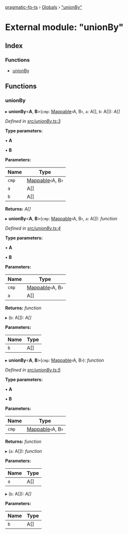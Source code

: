 [pragmatic-fp-ts](../README.md) › [Globals](../globals.md) › ["unionBy"](_unionby_.md)

# External module: "unionBy"

## Index

### Functions

* [unionBy](_unionby_.md#unionby)

## Functions

###  unionBy

▸ **unionBy**<**A**, **B**>(`cmp`: [Mappable](_types_.md#mappable)‹A, B›, `a`: A[], `b`: A[]): *A[]*

*Defined in [src/unionBy.ts:3](https://github.com/hermann-p/pragmatic-fp-ts/blob/d13f3c1/src/unionBy.ts#L3)*

**Type parameters:**

▪ **A**

▪ **B**

**Parameters:**

Name | Type |
------ | ------ |
`cmp` | [Mappable](_types_.md#mappable)‹A, B› |
`a` | A[] |
`b` | A[] |

**Returns:** *A[]*

▸ **unionBy**<**A**, **B**>(`cmp`: [Mappable](_types_.md#mappable)‹A, B›, `a`: A[]): *function*

*Defined in [src/unionBy.ts:4](https://github.com/hermann-p/pragmatic-fp-ts/blob/d13f3c1/src/unionBy.ts#L4)*

**Type parameters:**

▪ **A**

▪ **B**

**Parameters:**

Name | Type |
------ | ------ |
`cmp` | [Mappable](_types_.md#mappable)‹A, B› |
`a` | A[] |

**Returns:** *function*

▸ (`b`: A[]): *A[]*

**Parameters:**

Name | Type |
------ | ------ |
`b` | A[] |

▸ **unionBy**<**A**, **B**>(`cmp`: [Mappable](_types_.md#mappable)‹A, B›): *function*

*Defined in [src/unionBy.ts:5](https://github.com/hermann-p/pragmatic-fp-ts/blob/d13f3c1/src/unionBy.ts#L5)*

**Type parameters:**

▪ **A**

▪ **B**

**Parameters:**

Name | Type |
------ | ------ |
`cmp` | [Mappable](_types_.md#mappable)‹A, B› |

**Returns:** *function*

▸ (`a`: A[]): *function*

**Parameters:**

Name | Type |
------ | ------ |
`a` | A[] |

▸ (`b`: A[]): *A[]*

**Parameters:**

Name | Type |
------ | ------ |
`b` | A[] |
